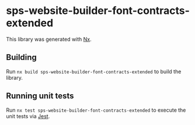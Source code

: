 # sps-website-builder-font-contracts-extended

This library was generated with [Nx](https://nx.dev).

## Building

Run `nx build sps-website-builder-font-contracts-extended` to build the library.

## Running unit tests

Run `nx test sps-website-builder-font-contracts-extended` to execute the unit tests via [Jest](https://jestjs.io).
